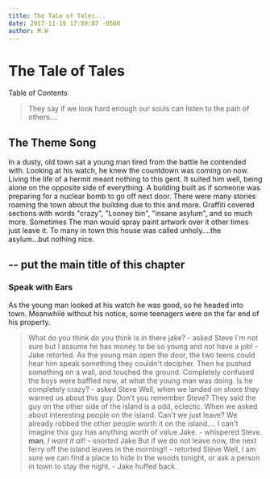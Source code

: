 ```yaml
---
title: The Tale of Tales...
date: 2017-11-18 17:59:07 -0500
author: M.W
---
```

# The Tale of Tales

Table of Contents


> They say if we look hard enough our souls can listen to the pain of others....

## The Theme Song

In a dusty, old town sat a young man tired from the battle he contended with. Looking at his watch, he knew the countdown was coming on now. Living the life of a hermit meant nothing to this gent. It suited him well, being alone on the opposite side of everything. A building built as if someone was preparing for a nuclear bomb to go off next door. There were many stories roaming the town about the building due to this and more. Graffiti covered sections with words "crazy", "Looney bin", "insane asylum", and so much more. Sometimes The man would spray paint artwork over it other times just leave it. To many in town this house was called unholy....the asylum...but nothing nice.

## -- put the main title of this chapter

### Speak with Ears

As the young man looked at his watch he was good, so he headed into town. Meanwhile without his notice, some teenagers were on the far end of his property.
> What do you think do you think is in there jake? - asked Steve
> I'm not sure but I assume he has money to be so young and not have a job! - Jake retorted.
As the young man open the door, the two teens could hear him speak something they couldn't decipher. Then he pushed something on a wall, and touched the ground. Completely confused the boys were baffled now, at what the young man was doing.
> Is he completely crazy? - asked Steve
> Well, when we landed on shore they warned us about this guy. Don't you remember Steve? They said the guy on the other side of the island is a odd, eclectic. When we asked about interesting people on the island.
> Can't we just leave? We already robbed the other people worth it on the island.... I can't imagine this guy has anything worth of value Jake. - whispered Steve.
> **man**, _I want it all_! - snorted Jake
> But if we do not leave now, the next ferry off the island leaves in the morning!! - retorted Steve
> Well, I am sure we can find a place to hide in the woods tonight, or ask a person in town to stay the night. - Jake huffed back.

